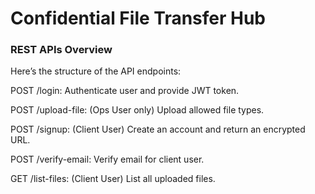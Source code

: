 # Confidential File Transfer Hub

### REST APIs Overview
Here’s the structure of the API endpoints:

POST /login: Authenticate user and provide JWT token.

POST /upload-file: (Ops User only) Upload allowed file types.

POST /signup: (Client User) Create an account and return an encrypted URL.

POST /verify-email: Verify email for client user.

GET /list-files: (Client User) List all uploaded files.


